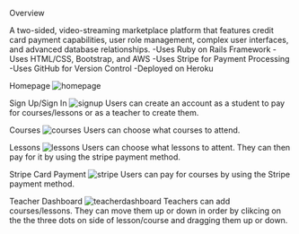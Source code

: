 Overview

A two-sided, video-streaming marketplace platform that features credit card payment capabilities, user role management, complex user interfaces, and advanced database relationships.
-Uses Ruby on Rails Framework
-Uses HTML/CSS, Bootstrap, and AWS
-Uses Stripe for Payment Processing
-Uses GitHub for Version Control
-Deployed on Heroku

Homepage
![homepage](https://user-images.githubusercontent.com/52677504/71788103-f9e7fa00-2fe4-11ea-96b0-4f2b9d60424b.PNG)

Sign Up/Sign In
![signup](https://user-images.githubusercontent.com/52677504/71788098-f9e7fa00-2fe4-11ea-9e6a-97f168a77e60.PNG)
Users can create an account as a student to pay for courses/lessons or as a teacher to create them.

Courses
![courses](https://user-images.githubusercontent.com/52677504/71788101-f9e7fa00-2fe4-11ea-9554-98e56a41a6f3.PNG)
Users can choose what courses to attend.

Lessons
![lessons](https://user-images.githubusercontent.com/52677504/71788097-f94f6380-2fe4-11ea-9d18-f1e049effa13.PNG)
Users can choose what lessons to attent. They can then pay for it by using the stripe payment method.

Stripe Card Payment
![stripe](https://user-images.githubusercontent.com/52677504/71788099-f9e7fa00-2fe4-11ea-8712-36ac1bfda4a5.PNG)
Users can pay for courses by using the Stripe payment method.

Teacher Dashboard
![teacherdashboard](https://user-images.githubusercontent.com/52677504/71788100-f9e7fa00-2fe4-11ea-9647-bf0ae5e608e8.PNG)
Teachers can add courses/lessons. They can move them up or down in order by clikcing on the the three dots on side of lesson/course and dragging them up or down.


